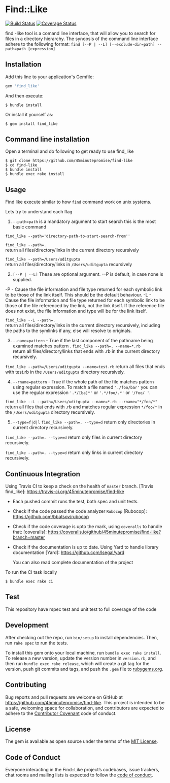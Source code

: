 # Find::Like

[![Build Status](https://travis-ci.org/45minutepromise/find-like.png?branch=master)](https://travis-ci.org/45minutepromise/find-like)
[![Coverage Status](https://coveralls.io/repos/github/45minutepromise/find-like/badge.svg?branch=master)](https://coveralls.io/github/45minutepromise/find-like?branch=master)

find -like tool is a comand line interface, that will allow you to search for files in a directory hierarchy.
The synopsis of the command line interface adhere to the following format:
``find [--P | --L] [--exclude-dir=path] --path=path [expression]``

## Installation

Add this line to your application's Gemfile:

```ruby
gem 'find_like'
```

And then execute:

    $ bundle install

Or install it yourself as:

    $ gem install find_like

## Command line installation
Open a terminal and do following to get ready to use find_like
 
    $ git clone https://github.com/45minutepromise/find-like
    $ cd find-like
    $ bundle install
    $ bundle exec rake install
 
## Usage

Find like execute similar to how ```find``` command work on unix systems.

Lets try to understand each flag 

1. `--path=path` is a mandatory argument to start search this is the most basic command

```find_like --path='directory-path-to-start-search-from''```

```find_like --path=.```  
return all files/directory/links in the current directory recursively

```find_like --path=/Users/uditgupta```  
return all files/directory/links in `/Users/uditgupta` recursively

2. `[--P | --L]` These are optional argument. --P is default, in case none is supplied.

-P - Cause the file information and file type returned for each symbolic link to be those of the link itself. This should be the default behaviour.
-L - Cause the file information and file type returned for each symbolic link to be those of the file referenced by the link, not the link itself. If the reference file does not exist, the file information and type will be for the link itself.

```find_like --L --path=.```  
return all files/directory/links in the current directory recursively, including the paths to the symlinks if any, else will resolve to originals.

3. `--name=pattern` - True if the last component of the pathname being examined matches pattern .
```find_like --path=. --name=*.rb```  
return all files/directory/links that ends with .rb in the current directory recursively.

```find_like --path=/Users/uditgupta --name=test.rb```
return all files that ends with test.rb in the `/Users/uditgupta` directory recursively.

4. `--rname=pattern` - True if the whole path of the file matches pattern using regular expression. To match a file named `'./foo/bar'`
 you can use the regular expression `'.*/[ba]*'` or `'.*/foo/.*'` or `'/foo/ '`.
 
```find_like --L --path=/Users/uditgupta --name=*.rb --rname="*/foo/*"```  
return all files that ends with .rb and matches regular expression `*/foo/*` in the `/Users/uditgupta` directory recursively.

5. `--type=f|d|l`
```find_like --path=. --type=d```
return only directories in current directory recursively.

```find_like --path=. --type=d```
return only files in current directory recursively.

```find_like --path=. --type=d```
return only links in current directory recursively.

## Continuous Integration  

Using Travis CI to keep a check on the health of `master` branch.
    [Travis find_like]: https://travis-ci.org/45minutepromise/find-like
   
 - Each pushed commit runs the test, both spec and unit tests.
 - Check if the code passed the code analyzer  `Rubocop`
    [Rubocop]: https://github.com/bbatsov/rubocop

 - Check if the code coverage is upto the mark, using `coveralls` to handle that:
    [coveralls]: https://coveralls.io/github/45minutepromise/find-like?branch=master

 - Check if the documentation is up to date. Using Yard to handle library documentation
     [Yard]: https://github.com/lsegal/yard
   
    You can also read complete documentation of the project
    
To run the CI task locally
 
    $ bundle exec rake ci

## Test

This repository have rspec test and unit test to full coverage of the code
  
## Development

After checking out the repo, run `bin/setup` to install dependencies. Then, run `rake spec` to run the tests. 

To install this gem onto your local machine, run `bundle exec rake install`. To release a new version, update the version number in `version.rb`, and then run `bundle exec rake release`, which will create a git tag for the version, push git commits and tags, and push the `.gem` file to [rubygems.org](https://rubygems.org).

## Contributing

Bug reports and pull requests are welcome on GitHub at https://github.com/45minutepromise/find-like. This project is intended to be a safe, welcoming space for collaboration, and contributors are expected to adhere to the [Contributor Covenant](http://contributor-covenant.org) code of conduct.

## License

The gem is available as open source under the terms of the [MIT License](https://opensource.org/licenses/MIT).

## Code of Conduct

Everyone interacting in the Find::Like project’s codebases, issue trackers, chat rooms and mailing lists is expected to follow the [code of conduct](https://github.com/[USERNAME]/find-like/blob/master/CODE_OF_CONDUCT.md).
